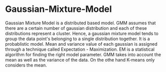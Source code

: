 # Gaussian-Mixture-Model
Gaussian Mixture Model is a distributed based model. GMM assumes that there are a certain number of gaussian distribution and each of these distributions represent a cluster. Hence, a gaussian mixture model tends to group the data point's belonging to a single distribution together. It is a probablistic model. Mean and variance value of each gaussian is assigned through a technique called Expectation - Maximization. EM is a statistical algorithm for finding the right model parameter. GMM takes into account the mean as well as the variance of the data. On the othe hand K-means only considers the mean. 
